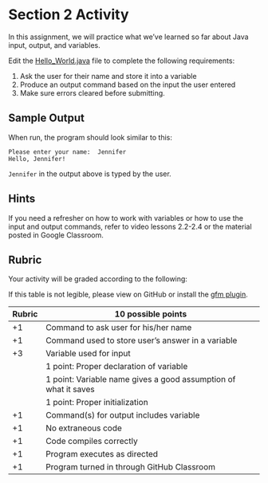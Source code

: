 # Section 2 Activity
In this assignment, we will practice what we’ve learned so far about Java input, output, and variables.

Edit the [Hello_World.java](src/Hello_World.java) file to complete the following requirements:

1. Ask the user for their name and store it into a variable
2. Produce an output command based on the input the user entered
3. Make sure errors cleared before submitting.

## Sample Output
When run, the program should look similar to this:

```
Please enter your name:  Jennifer 
Hello, Jennifer! 
```

```Jennifer``` in the output above is typed by the user.

## Hints
If you need a refresher on how to work with variables or how to use the input and output commands, refer to video lessons 2.2-2.4 or the material posted in Google Classroom.

## Rubric
Your activity will be graded according to the following:

If this table is not legible, please view on GitHub or install the [gfm plugin][https://plugins.jetbrains.com/plugin/7701-gfm].

| Rubric | 10 possible points                                                   |
| ------ |------|
|     +1 | Command to ask user for his/her name                                 |
|     +1 | Command used to store user’s answer in a variable                    |
|     +3 | Variable used for input                                              |
|        | 1 point: Proper declaration of variable                              |
|        | 1 point: Variable name gives a good assumption of what it saves      |
|        | 1 point: Proper initialization                                       |
|     +1 | Command(s) for output includes variable                              |
|     +1 | No extraneous code                                                   |
|     +1 | Code compiles correctly                                              |
|     +1 | Program executes as directed                                         |
|     +1 | Program turned in through GitHub Classroom                                         |

[https://plugins.jetbrains.com/plugin/7701-gfm]: https://plugins.jetbrains.com/plugin/7701-gfm